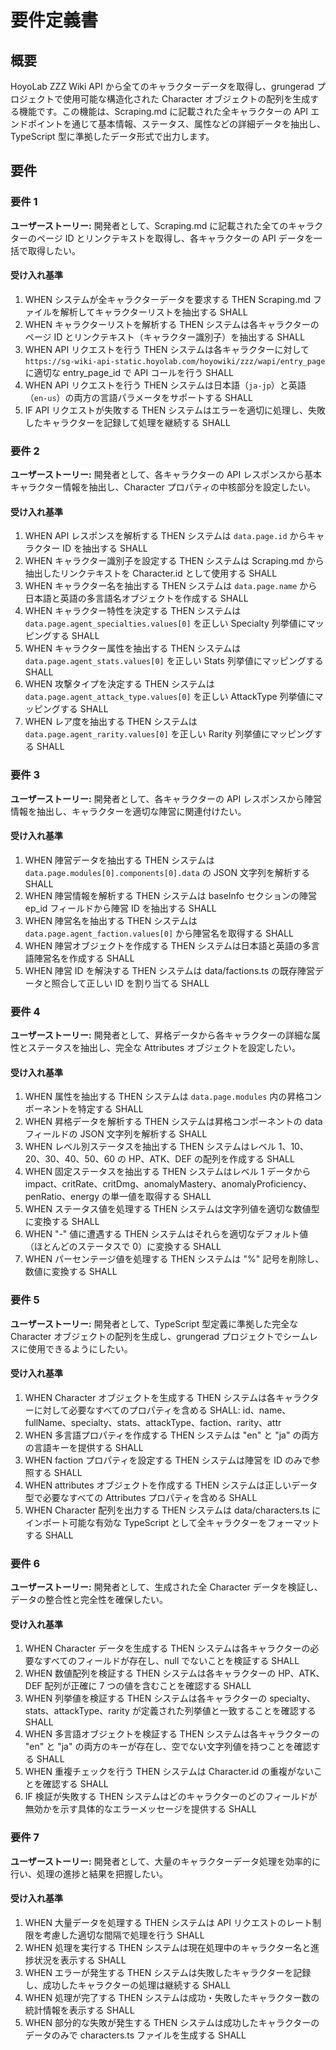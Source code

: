# 要件定義書

## 概要

HoyoLab ZZZ Wiki API から全てのキャラクターデータを取得し、grungerad プロジェクトで使用可能な構造化された Character オブジェクトの配列を生成する機能です。この機能は、Scraping.md に記載された全キャラクターの API エンドポイントを通じて基本情報、ステータス、属性などの詳細データを抽出し、TypeScript 型に準拠したデータ形式で出力します。

## 要件

### 要件 1

**ユーザーストーリー:** 開発者として、Scraping.md に記載された全てのキャラクターのページ ID とリンクテキストを取得し、各キャラクターの API データを一括で取得したい。

#### 受け入れ基準

1. WHEN システムが全キャラクターデータを要求する THEN Scraping.md ファイルを解析してキャラクターリストを抽出する SHALL
2. WHEN キャラクターリストを解析する THEN システムは各キャラクターのページ ID とリンクテキスト（キャラクター識別子）を抽出する SHALL
3. WHEN API リクエストを行う THEN システムは各キャラクターに対して `https://sg-wiki-api-static.hoyolab.com/hoyowiki/zzz/wapi/entry_page` に適切な entry_page_id で API コールを行う SHALL
4. WHEN API リクエストを行う THEN システムは日本語（`ja-jp`）と英語（`en-us`）の両方の言語パラメータをサポートする SHALL
5. IF API リクエストが失敗する THEN システムはエラーを適切に処理し、失敗したキャラクターを記録して処理を継続する SHALL

### 要件 2

**ユーザーストーリー:** 開発者として、各キャラクターの API レスポンスから基本キャラクター情報を抽出し、Character プロパティの中核部分を設定したい。

#### 受け入れ基準

1. WHEN API レスポンスを解析する THEN システムは `data.page.id` からキャラクター ID を抽出する SHALL
2. WHEN キャラクター識別子を設定する THEN システムは Scraping.md から抽出したリンクテキストを Character.id として使用する SHALL
3. WHEN キャラクター名を抽出する THEN システムは `data.page.name` から日本語と英語の多言語名オブジェクトを作成する SHALL
4. WHEN キャラクター特性を決定する THEN システムは `data.page.agent_specialties.values[0]` を正しい Specialty 列挙値にマッピングする SHALL
5. WHEN キャラクター属性を抽出する THEN システムは `data.page.agent_stats.values[0]` を正しい Stats 列挙値にマッピングする SHALL
6. WHEN 攻撃タイプを決定する THEN システムは `data.page.agent_attack_type.values[0]` を正しい AttackType 列挙値にマッピングする SHALL
7. WHEN レア度を抽出する THEN システムは `data.page.agent_rarity.values[0]` を正しい Rarity 列挙値にマッピングする SHALL

### 要件 3

**ユーザーストーリー:** 開発者として、各キャラクターの API レスポンスから陣営情報を抽出し、キャラクターを適切な陣営に関連付けたい。

#### 受け入れ基準

1. WHEN 陣営データを抽出する THEN システムは `data.page.modules[0].components[0].data` の JSON 文字列を解析する SHALL
2. WHEN 陣営情報を解析する THEN システムは baseInfo セクションの陣営 ep_id フィールドから陣営 ID を抽出する SHALL
3. WHEN 陣営名を抽出する THEN システムは `data.page.agent_faction.values[0]` から陣営名を取得する SHALL
4. WHEN 陣営オブジェクトを作成する THEN システムは日本語と英語の多言語陣営名を作成する SHALL
5. WHEN 陣営 ID を解決する THEN システムは data/factions.ts の既存陣営データと照合して正しい ID を割り当てる SHALL

### 要件 4

**ユーザーストーリー:** 開発者として、昇格データから各キャラクターの詳細な属性とステータスを抽出し、完全な Attributes オブジェクトを設定したい。

#### 受け入れ基準

1. WHEN 属性を抽出する THEN システムは `data.page.modules` 内の昇格コンポーネントを特定する SHALL
2. WHEN 昇格データを解析する THEN システムは昇格コンポーネントの data フィールドの JSON 文字列を解析する SHALL
3. WHEN レベル別ステータスを抽出する THEN システムはレベル 1、10、20、30、40、50、60 の HP、ATK、DEF の配列を作成する SHALL
4. WHEN 固定ステータスを抽出する THEN システムはレベル 1 データから impact、critRate、critDmg、anomalyMastery、anomalyProficiency、penRatio、energy の単一値を取得する SHALL
5. WHEN ステータス値を処理する THEN システムは文字列値を適切な数値型に変換する SHALL
6. WHEN "-" 値に遭遇する THEN システムはそれらを適切なデフォルト値（ほとんどのステータスで 0）に変換する SHALL
7. WHEN パーセンテージ値を処理する THEN システムは "%" 記号を削除し、数値に変換する SHALL

### 要件 5

**ユーザーストーリー:** 開発者として、TypeScript 型定義に準拠した完全な Character オブジェクトの配列を生成し、grungerad プロジェクトでシームレスに使用できるようにしたい。

#### 受け入れ基準

1. WHEN Character オブジェクトを生成する THEN システムは各キャラクターに対して必要なすべてのプロパティを含める SHALL: id、name、fullName、specialty、stats、attackType、faction、rarity、attr
2. WHEN 多言語プロパティを作成する THEN システムは "en" と "ja" の両方の言語キーを提供する SHALL
3. WHEN faction プロパティを設定する THEN システムは陣営を ID のみで参照する SHALL
4. WHEN attributes オブジェクトを作成する THEN システムは正しいデータ型で必要なすべての Attributes プロパティを含める SHALL
5. WHEN Character 配列を出力する THEN システムは data/characters.ts にインポート可能な有効な TypeScript として全キャラクターをフォーマットする SHALL

### 要件 6

**ユーザーストーリー:** 開発者として、生成された全 Character データを検証し、データの整合性と完全性を確保したい。

#### 受け入れ基準

1. WHEN Character データを生成する THEN システムは各キャラクターの必要なすべてのフィールドが存在し、null でないことを検証する SHALL
2. WHEN 数値配列を検証する THEN システムは各キャラクターの HP、ATK、DEF 配列が正確に 7 つの値を含むことを確認する SHALL
3. WHEN 列挙値を検証する THEN システムは各キャラクターの specialty、stats、attackType、rarity が定義された列挙値と一致することを確認する SHALL
4. WHEN 多言語オブジェクトを検証する THEN システムは各キャラクターの "en" と "ja" の両方のキーが存在し、空でない文字列値を持つことを確認する SHALL
5. WHEN 重複チェックを行う THEN システムは Character.id の重複がないことを確認する SHALL
6. IF 検証が失敗する THEN システムはどのキャラクターのどのフィールドが無効かを示す具体的なエラーメッセージを提供する SHALL

### 要件 7

**ユーザーストーリー:** 開発者として、大量のキャラクターデータ処理を効率的に行い、処理の進捗と結果を把握したい。

#### 受け入れ基準

1. WHEN 大量データを処理する THEN システムは API リクエストのレート制限を考慮した適切な間隔で処理を行う SHALL
2. WHEN 処理を実行する THEN システムは現在処理中のキャラクター名と進捗状況を表示する SHALL
3. WHEN エラーが発生する THEN システムは失敗したキャラクターを記録し、成功したキャラクターの処理は継続する SHALL
4. WHEN 処理が完了する THEN システムは成功・失敗したキャラクター数の統計情報を表示する SHALL
5. WHEN 部分的な失敗が発生する THEN システムは成功したキャラクターのデータのみで characters.ts ファイルを生成する SHALL
